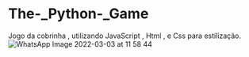 # The-_Python-_Game
Jogo da cobrinha , utilizando JavaScript , Html , e Css para estilização.
![WhatsApp Image 2022-03-03 at 11 58 44](https://user-images.githubusercontent.com/62807696/156590728-d910964d-778d-41c5-8e22-84e212ba8a46.jpeg)
